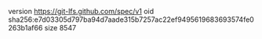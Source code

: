 version https://git-lfs.github.com/spec/v1
oid sha256:e7d03305d797ba94d7aade315b7257ac22ef9495619683693574fe0263b1af66
size 8547
